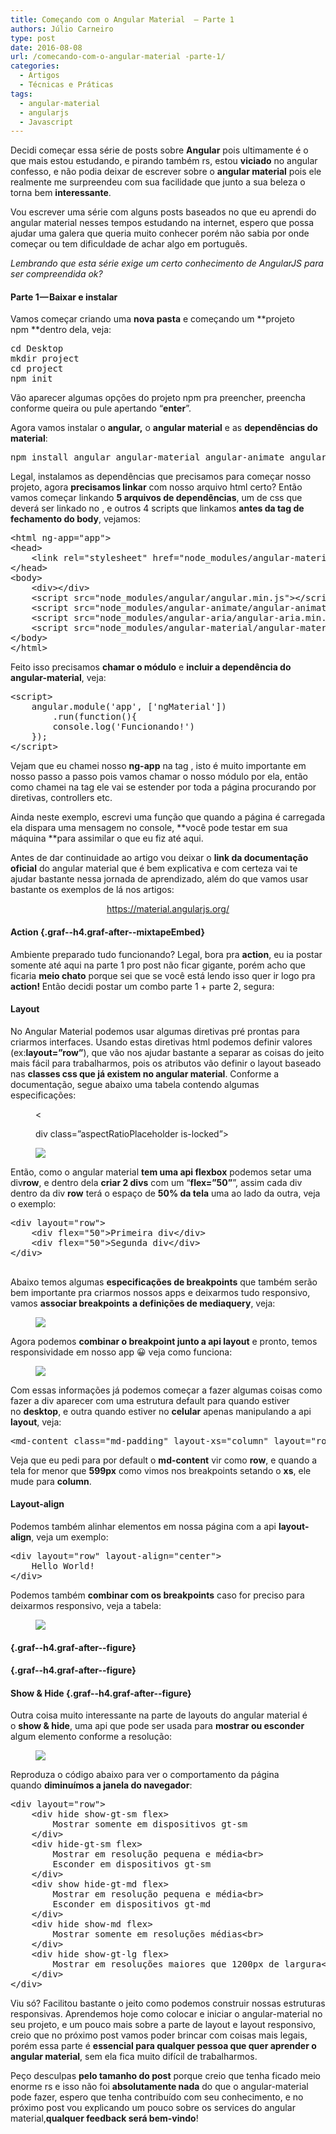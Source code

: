 ```yaml
---
title: Começando com o Angular Material  – Parte 1
authors: Júlio Carneiro
type: post
date: 2016-08-08
url: /comecando-com-o-angular-material -parte-1/
categories:
  - Artigos
  - Técnicas e Práticas
tags:
  - angular-material
  - angularjs
  - Javascript
---
```

Decidi começar essa série de posts sobre **Angular** pois ultimamente é o que mais estou estudando, e pirando também rs, estou **viciado** no angular confesso, e não podia deixar de escrever sobre o **angular material** pois ele realmente me surpreendeu com sua facilidade que junto a sua beleza o torna bem **interessante**.

Vou escrever uma série com alguns posts baseados no que eu aprendi do angular material nesses tempos estudando na internet, espero que possa ajudar uma galera que queria muito conhecer porém não sabia por onde começar ou tem dificuldade de achar algo em português.

_Lembrando que esta série exige um certo conhecimento de AngularJS para ser compreendida ok?_

#### Parte 1 — Baixar e instalar

Vamos começar criando uma **nova pasta** e começando um **projeto npm **dentro dela, veja:

<pre>cd Desktop
mkdir project
cd project
npm init</pre>

Vão aparecer algumas opções do projeto npm pra preencher, preencha conforme queira ou pule apertando “**enter**”.

Agora vamos instalar o **angular,** o **angular material** e as **dependências do material**:

<pre>npm install angular angular-material angular-animate angular-aria --save</pre>

Legal, instalamos as dependências que precisamos para começar nosso projeto, agora **precisamos linkar** com nosso arquivo html certo? Então vamos começar linkando **5 arquivos de dependências**, um de css que deverá ser linkado no **<head>**, e outros 4 scripts que linkamos **antes da tag de fechamento do body**, vejamos:

<pre class="graf--pre graf-after--p">&lt;html ng-app="app"&gt;
&lt;head&gt;
    &lt;link rel="stylesheet" href="node_modules/angular-material/angular-material.css"&gt;
&lt;/head&gt;
&lt;body&gt;
    &lt;div&gt;&lt;/div&gt;
    &lt;script src="node_modules/angular/angular.min.js"&gt;&lt;/script&gt;
    &lt;script src="node_modules/angular-animate/angular-animate.min.js"&gt;&lt;/script&gt;
    &lt;script src="node_modules/angular-aria/angular-aria.min.js"&gt;&lt;/script&gt;
    &lt;script src="node_modules/angular-material/angular-material.min.js"&gt;&lt;/script&gt;
&lt;/body&gt;
&lt;/html&gt;
</pre>

Feito isso precisamos **chamar o módulo** e **incluir a dependência do angular-material**, veja:

<pre class="graf--pre graf-after--pre">&lt;script&gt;
    angular.module('app', ['ngMaterial'])
        .run(function(){
        console.log('Funcionando!')
    });
&lt;/script&gt;</pre>

Vejam que eu chamei nosso **ng-app** na tag **<html>**, isto é muito importante em nosso passo a passo pois vamos chamar o nosso módulo por ela, então como chamei na tag **<html>** ele vai se estender por toda a página procurando por diretivas, controllers etc.

Ainda neste exemplo, escrevi uma função que quando a página é carregada ela dispara uma mensagem no console, **você pode testar em sua máquina **para assimilar o que eu fiz até aqui.

Antes de dar continuidade ao artigo vou deixar o **link da documentação oficial** do angular material que é bem explicativa e com certeza vai te ajudar bastante nessa jornada de aprendizado, além do que vamos usar bastante os exemplos de lá nos artigos:

<p style="text-align: center;">
  <a href="https://material.angularjs.org/">https://material.angularjs.org/</a>
</p>

#### Action {.graf--h4.graf-after--mixtapeEmbed}

<p class="graf-after--h4">
  Ambiente preparado tudo funcionando? Legal, bora pra <strong>action</strong>, eu ia postar somente até aqui na parte 1 pro post não ficar gigante, porém acho que ficaria <strong>meio chato</strong> porque sei que se você está lendo isso quer ir logo pra <strong>action! </strong>Então decidi postar um combo parte 1 + parte 2, segura:
</p>

#### Layout

<p class="graf-after--h4">
  No Angular Material podemos usar algumas diretivas pré prontas para criarmos interfaces. Usando estas diretivas html podemos definir valores (ex:<strong>layout=”row”</strong>), que vão nos ajudar bastante a separar as coisas do jeito mais fácil para trabalharmos, pois os atributos vão definir o layout baseado nas <strong>classes css que já existem no angular material</strong>. Conforme a documentação, segue abaixo uma tabela contendo algumas especificações:
</p><figure> 

<

div class=&#8221;aspectRatioPlaceholder is-locked&#8221;>
  
<img class="progressiveMedia-image js-progressiveMedia-image aligncenter" src="https://cdn-images-1.medium.com/max/800/1*Zh1tH1Cuk-V7ljIIKukbXQ.png" />
  
</figure> 

Então, como o angular material **tem uma api flexbox** podemos setar uma div**row**, e dentro dela **criar 2 divs** com um “**flex=”50”**”, assim cada div dentro da div **row** terá o espaço de **50% da tela** uma ao lado da outra, veja o exemplo:

<pre class="graf--pre graf-after--p">&lt;div layout="row"&gt;
    &lt;div flex="50"&gt;Primeira div&lt;/div&gt;
    &lt;div flex="50"&gt;Segunda div&lt;/div&gt;
&lt;/div&gt;

</pre>

Abaixo temos algumas **especificações de breakpoints** que também serão bem importante pra criarmos nossos apps e deixarmos tudo responsivo, vamos **associar breakpoints** **a definições de mediaquery**, veja:<figure> 

<img class="progressiveMedia-image js-progressiveMedia-image" src="https://cdn-images-1.medium.com/max/800/1*gRZXmgUUu4Nu48zmSVKATA.png" />
  
</figure> 

Agora podemos **combinar o breakpoint junto a api layout** e pronto, temos responsividade em nosso app 😀 veja como funciona:<figure> 

<img class="progressiveMedia-image js-progressiveMedia-image" src="https://cdn-images-1.medium.com/max/800/1*bF72D6KkAPhg1IS9jcjvBA.png" />
  
</figure> 

Com essas informações já podemos começar a fazer algumas coisas como fazer a div aparecer com uma estrutura default para quando estiver no **desktop**, e outra quando estiver no **celular** apenas manipulando a api **layout**, veja:

<pre class="graf--pre graf-after--p">&lt;md-content class="md-padding" layout-xs="column" layout="row"&gt;&lt;/md-content&gt;</pre>

Veja que eu pedi para por default o **md-content** vir como **row**, e quando a tela for menor que **599px** como vimos nos breakpoints setando o **xs**, ele mude para **column**.

#### Layout-align

<p class="graf-after--h4">
  Podemos também alinhar elementos em nossa página com a api <strong>layout-align</strong>, veja um exemplo:
</p>

<pre class="graf--pre graf-after--p">&lt;div layout="row" layout-align="center"&gt;
    Hello World!
&lt;/div&gt;</pre>

Podemos também **combinar com os breakpoints** caso for preciso para deixarmos responsivo, veja a tabela:<figure> 

<img class="progressiveMedia-image js-progressiveMedia-image" src="https://cdn-images-1.medium.com/max/800/1*hltJORr9bcACAOwG3EkQlg.png" />
  
</figure> 

####  {.graf--h4.graf-after--figure}

####  {.graf--h4.graf-after--figure}

#### Show & Hide {.graf--h4.graf-after--figure}

<p class="graf-after--h4">
  Outra coisa muito interessante na parte de layouts do angular material é o <strong>show & hide</strong>, uma api que pode ser usada para <strong>mostrar ou esconder</strong> algum elemento conforme a resolução:
</p><figure> 

<img class="progressiveMedia-image js-progressiveMedia-image" src="https://cdn-images-1.medium.com/max/800/1*eBPJTlusl1IEA7gGhRxV0w.png" />
  
</figure> 

Reproduza o código abaixo para ver o comportamento da página quando **diminuímos a janela do navegador**:

<pre class="graf--pre graf-after--p">&lt;div layout="row"&gt;
    &lt;div hide show-gt-sm flex&gt;
        Mostrar somente em dispositivos gt-sm
    &lt;/div&gt;
    &lt;div hide-gt-sm flex&gt;
        Mostrar em resolução pequena e média&lt;br&gt;
        Esconder em dispositivos gt-sm        
    &lt;/div&gt;
    &lt;div show hide-gt-md flex&gt;
        Mostrar em resolução pequena e média&lt;br&gt;
        Esconder em dispositivos gt-md        
    &lt;/div&gt;
    &lt;div hide show-md flex&gt;
        Mostrar somente em resoluções médias&lt;br&gt;
    &lt;/div&gt;
    &lt;div hide show-gt-lg flex&gt;
        Mostrar em resoluções maiores que 1200px de largura&lt;br&gt;
    &lt;/div&gt;
&lt;/div&gt;</pre>

Viu só? Facilitou bastante o jeito como podemos construir nossas estruturas responsivas. Aprendemos hoje como colocar e iniciar o angular-material no seu projeto, e um pouco mais sobre a parte de layout e layout responsivo, creio que no próximo post vamos poder brincar com coisas mais legais, porém essa parte é **essencial para qualquer pessoa que quer aprender o angular material**, sem ela fica muito difícil de trabalharmos.

Peço desculpas **pelo tamanho do post** porque creio que tenha ficado meio enorme rs e isso não foi **absolutamente nada** do que o angular-material pode fazer, espero que tenha contribuído com seu conhecimento, e no próximo post vou explicando um pouco sobre os services do angular material,**qualquer feedback será bem-vindo**!